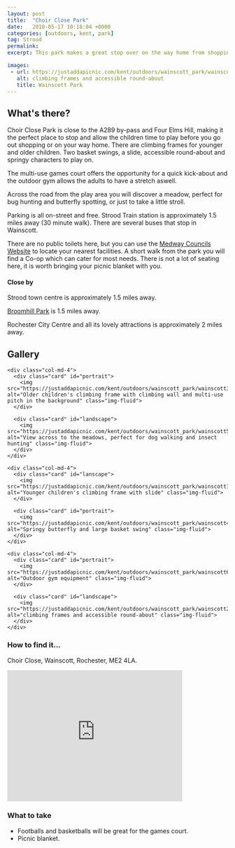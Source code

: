 ```yaml
---
layout: post
title:  "Choir Close Park"
date:   2018-05-17 10:18:04 +0000
categories: [outdoors, kent, park]
tag: Strood
permalink: 
excerpt: This park makes a great stop over on the way home from shopping in the Medway Towns or Bluewater.  Give the children a chance to run off some energy before you get them home.

images: 
 - url: https://justaddapicnic.com/kent/outdoors/wainscott_park/wainscott2.jpg
   alt: climbing frames and accessible round-about
   title: Wainscott Park
---
```


## What's there?
Choir Close Park is close to the A289 by-pass and Four Elms Hill, making it the perfect place to stop and allow the children time to play before you go out shopping or on your way home.  There are climbing frames for younger and older children.  Two basket swings, a slide, accessible round-about and springy characters to play on.

The multi-use games court offers the opportunity for a quick kick-about and the outdoor gym allows the adults to have a stretch aswell.

Across the road from the play area you will discover a meadow, perfect for bug hunting and butterfly spotting, or just to take a little stroll.

Parking is all on-street and free.  Strood Train station is approximately 1.5 miles away (30 minute walk).  There are several buses that stop in Wainscott.

There are no public toilets here, but you can use the [Medway Councils Website](https://www.medway.gov.uk/directory/16/find_a_public_toilet) to locate your nearest facilities.  A short walk from the park you will find a Co-op which can cater for most needs.  There is not a lot of seating here, it is worth bringing your picnic blanket with you.

#### Close by

Strood town centre is approximately 1.5 miles away.

[Broomhill Park](/outdoors/kent/park/2018/05/08/broomhill.html) is 1.5 miles away.

Rochester City Centre and all its lovely attractions is approximately 2 miles away.

## Gallery

<div class="container">

  <div class="row">

    <div class="col-md-4">
      <div class="card" id="portrait">
        <img src="https://justaddapicnic.com/kent/outdoors/wainscott_park/wainscott3.jpg" alt="Older children's climbing frame with climbing wall and multi-use pitch in the background" class="img-fluid">
      </div>

      <div class="card" id="landscape">
        <img src="https://justaddapicnic.com/kent/outdoors/wainscott_park/wainscott5.jpg" alt="View across to the meadows, perfect for dog walking and insect hunting" class="img-fluid">
      </div>  
    </div>

    <div class="col-md-4">
      <div class="card" id="lanscape">
        <img src="https://justaddapicnic.com/kent/outdoors/wainscott_park/wainscott1.jpg" alt="Younger children's climbing frame with slide" class="img-fluid">
      </div>

      <div class="card" id="portrait">
        <img src="https://justaddapicnic.com/kent/outdoors/wainscott_park/wainscott4.jpg" alt="Springy butterfly and large basket swing" class="img-fluid">
      </div>
    </div>

    <div class="col-md-4">
      <div class="card" id="portrait">
        <img src="https://justaddapicnic.com/kent/outdoors/wainscott_park/wainscott6.jpg" alt="Outdoor gym equipment" class="img-fluid">
      </div>

      <div class="card" id="landscape">
        <img src="https://justaddapicnic.com/kent/outdoors/wainscott_park/wainscott2.jpg" alt="climbing frames and accessible round-about" class="img-fluid">
      </div>
    </div>

  </div>      
</div>


### How to find it...
Choir Close, Wainscott, Rochester, ME2 4LA.

<iframe src="https://www.google.com/maps/embed?pb=!1m18!1m12!1m3!1d1244.26602666699!2d0.5140534404606565!3d51.41165236787967!2m3!1f0!2f0!3f0!3m2!1i1024!2i768!4f13.1!3m3!1m2!1s0x47d8cc34f90e8fff%3A0xb13a896a9be46112!2sChoir+Cl%2C+Wainscott%2C+Rochester+ME2+4LA!5e0!3m2!1sen!2suk!4v1526559777754" width="400" height="300" frameborder="0" style="border:0" allowfullscreen></iframe>

### What to take
* Footballs and basketballs will be great for the games court.
* Picnic blanket.


